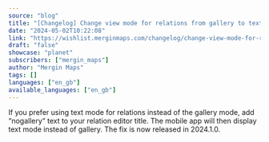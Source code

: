 ```yaml
---
source: "blog"
title: "[Changelog] Change view mode for relations from gallery to text"
date: "2024-05-02T10:22:08"
link: "https://wishlist.merginmaps.com/changelog/change-view-mode-for-relations-from-gallery-to-text?utm_source=qgis"
draft: "false"
showcase: "planet"
subscribers: ["mergin_maps"]
author: "Mergin Maps"
tags: []
languages: ["en_gb"]
available_languages: ["en_gb"]
---
```


<p>If you prefer using text mode for relations instead of the gallery mode, add “nogallery“ text to your relation editor title. The mobile app will then display text mode instead of gallery. The fix is now released in 2024.1.0.</p>
